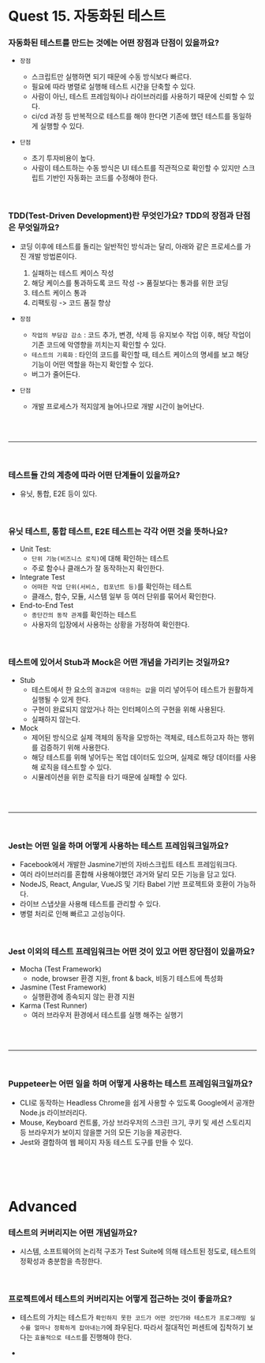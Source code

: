 # Quest 15. 자동화된 테스트

### 자동화된 테스트를 만드는 것에는 어떤 장점과 단점이 있을까요?

- `장점`

  - 스크립트만 실행하면 되기 때문에 수동 방식보다 빠르다.
  - 필요에 따라 병렬로 실행해 테스트 시간을 단축할 수 있다.
  - 사람이 아닌, 테스트 프레임웍이나 라이브러리를 사용하기 때문에 신뢰할 수 있다.
  - ci/cd 과정 등 반복적으로 테스트를 해야 한다면 기존에 했던 테스트를 동일하게 실행할 수 있다.

- `단점`
  - 초기 투자비용이 높다.
  - 사람이 테스트하는 수동 방식은 UI 테스트를 직관적으로 확인할 수 있지만 스크립트 기반인 자동화는 코드를 수정해야 한다.

<br>

### TDD(Test-Driven Development)란 무엇인가요? TDD의 장점과 단점은 무엇일까요?

- 코딩 이후에 테스트를 돌리는 일반적인 방식과는 달리, 아래와 같은 프로세스를 가진 개발 방법론이다.

  1. 실패하는 테스트 케이스 작성
  2. 해당 케이스를 통과하도록 코드 작성 -> 품질보다는 통과를 위한 코딩
  3. 테스트 케이스 통과
  4. 리팩토링 -> 코드 품질 향상

- `장점`

  - `작업의 부담감 감소` : 코드 추가, 변경, 삭제 등 유지보수 작업 이후, 해당 작업이 기존 코드에 악영향을 끼치는지 확인할 수 있다.
  - `테스트의 기록화` : 타인의 코드를 확인할 때, 테스트 케이스의 명세를 보고 해당 기능이 어떤 역할을 하는지 확인할 수 있다.
  - 버그가 줄어든다.

- `단점`
  - 개발 프로세스가 적지않게 늘어나므로 개발 시간이 늘어난다.

<br><br>

---

<br>

### 테스트들 간의 계층에 따라 어떤 단계들이 있을까요?

- 유닛, 통합, E2E 등이 있다.

<br>

### 유닛 테스트, 통합 테스트, E2E 테스트는 각각 어떤 것을 뜻하나요?

- Unit Test:
  - `단위 기능(비즈니스 로직)`에 대해 확인하는 테스트
  - 주로 함수나 클래스가 잘 동작하는지 확인한다.
- Integrate Test
  - `어떠한 작업 단위(서비스, 컴포넌트 등)`를 확인하는 테스트
  - 클래스, 함수, 모듈, 시스템 일부 등 여러 단위를 묶어서 확인한다.
- End-to-End Test
  - `종단간의 동작 관계`를 확인하는 테스트
  - 사용자의 입장에서 사용하는 상황을 가정하여 확인한다.

<br>

### 테스트에 있어서 Stub과 Mock은 어떤 개념을 가리키는 것일까요?

- Stub
  - 테스트에서 한 요소의 `결과값에 대응하는 값`을 미리 넣어두어 테스트가 원활하게 실행될 수 있게 한다.
  - 구현이 완료되지 않았거나 하는 인터페이스의 구현을 위해 사용된다.
  - 실패하지 않는다.
- Mock
  - 제어된 방식으로 실제 객체의 동작을 모방하는 객체로, 테스트하고자 하는 행위를 검증하기 위해 사용한다.
  - 해당 테스트를 위해 넣어두는 목업 데이터도 있으며, 실제로 해당 데이터를 사용해 로직을 테스트할 수 있다.
  - 시뮬레이션을 위한 로직을 타기 때문에 실패할 수 있다.

<br><br>

---

<br>

### Jest는 어떤 일을 하며 어떻게 사용하는 테스트 프레임워크일까요?

- Facebook에서 개발한 Jasmine기반의 자바스크립트 테스트 프레임워크다.
- 여러 라이브러리를 혼합해 사용해야했던 과거와 달리 모든 기능을 담고 있다.
- NodeJS, React, Angular, VueJS 및 기타 Babel 기반 프로젝트와 호환이 가능하다.
- 라이브 스냅샷을 사용해 테스트를 관리할 수 있다.
- 병렬 처리로 인해 빠르고 고성능이다.

<br>

### Jest 이외의 테스트 프레임워크는 어떤 것이 있고 어떤 장단점이 있을까요?

- Mocha (Test Framework)
  - node, browser 환경 지원, front & back, 비동기 테스트에 특성화
- Jasmine (Test Framework)
  - 실행환경에 종속되지 않는 환경 지원
- Karma (Test Runner)
  - 여러 브라우저 환경에서 테스트를 실행 해주는 실행기

<br><br>

---

<br>

### Puppeteer는 어떤 일을 하며 어떻게 사용하는 테스트 프레임워크일까요?

- CLI로 동작하는 Headless Chrome을 쉽게 사용할 수 있도록 Google에서 공개한 Node.js 라이브러리다.
- Mouse, Keyboard 컨트롤, 가상 브라우저의 스크린 크기, 쿠키 및 세션 스토리지 등 브라우저가 보이지 않을뿐 거의 모든 기능을 제공한다.
- Jest와 결합하여 웹 페이지 자동 테스트 도구를 만들 수 있다.

<br><br><br>

# Advanced

### 테스트의 커버리지는 어떤 개념일까요?

- 시스템, 소프트웨어의 논리적 구조가 Test Suite에 의해 테스트된 정도로, 테스트의 정확성과 충분함을 측정한다.

<br>

### 프로젝트에서 테스트의 커버리지는 어떻게 접근하는 것이 좋을까요?

- 테스트의 가치는 테스트가 `확인하지 못한 코드가 어떤 것인가와 테스트가 프로그래밍 실수를 얼마나 정확하게 잡아내는가`에 좌우된다. 따라서 절대적인 퍼센트에 집착하기 보다는 `효율적으로 테스트`를 진행해야 한다.

-
